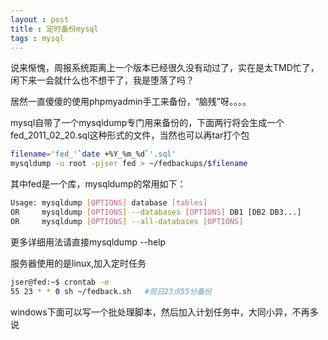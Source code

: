 ```yaml
---
layout : post 
title : 定时备份mysql
tags : mysql
---
```


说来惭愧，周报系统距离上一个版本已经很久没有动过了，实在是太TMD忙了，闲下来一会就什么也不想干了，我是堕落了吗？

居然一直傻傻的使用phpmyadmin手工来备份，“脑残”呀。。。。

mysql自带了一个mysqldump专门用来备份的，下面两行将会生成一个fed_2011_02_20.sql这种形式的文件，当然也可以再tar打个包

```bash
filename='fed_'`date +%Y_%m_%d`'.sql'
mysqldump -u root -pjser fed > ~/fedbackups/$filename
```
其中fed是一个库，mysqldump的常用如下：

```bash
Usage: mysqldump [OPTIONS] database [tables]
OR     mysqldump [OPTIONS] --databases [OPTIONS] DB1 [DB2 DB3...]
OR     mysqldump [OPTIONS] --all-databases [OPTIONS]
```
更多详细用法请直接mysqldump --help

服务器使用的是linux,加入定时任务

```bash
jser@fed:~$ crontab -e
55 23 * * 0 sh ~/fedback.sh   #周日23点55分备份
```

windows下面可以写一个批处理脚本，然后加入计划任务中，大同小异，不再多说
